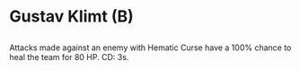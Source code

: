 # Gustav Klimt (B)

## 

Attacks made against an enemy with Hematic Curse have a 100% chance to heal the team for 80 HP. CD: 3s.